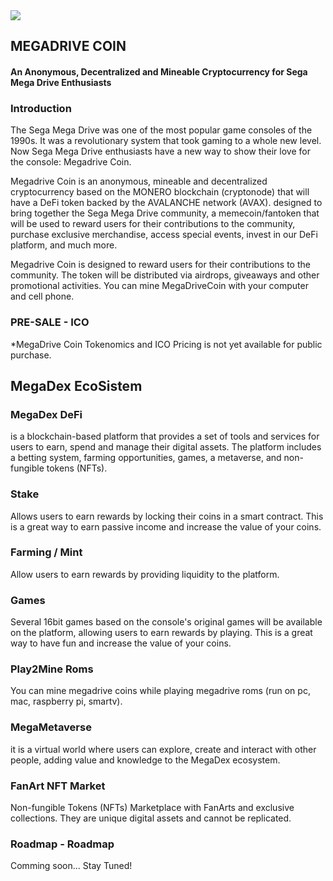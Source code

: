 <span style="width:100%; text-align:center; margin:0px auto;">
<img src="https://avatars.githubusercontent.com/u/124246008?s=100&u=a5bd256981854b0f0dbbbb3e9c23b301b97a7281&v=4"/>
</span>

## MEGADRIVE COIN
#### An Anonymous, Decentralized and Mineable Cryptocurrency for Sega Mega Drive Enthusiasts
### Introduction
The Sega Mega Drive was one of the most popular game consoles of the 1990s. It was a revolutionary system that took gaming to a whole new level. Now Sega Mega Drive enthusiasts have a new way to show their love for the console: Megadrive Coin.

Megadrive Coin is an anonymous, mineable and decentralized cryptocurrency based on the MONERO blockchain (cryptonode) that will have a DeFi token backed by the AVALANCHE network (AVAX). designed to bring together the Sega Mega Drive community, a memecoin/fantoken that will be used to reward users for their contributions to the community, purchase exclusive merchandise, access special events, invest in our DeFi platform, and much more.

Megadrive Coin is designed to reward users for their contributions to the community. The token will be distributed via airdrops, giveaways and other promotional activities. You can mine MegaDriveCoin with your computer and cell phone.

### PRE-SALE - ICO
*MegaDrive Coin Tokenomics and ICO Pricing is not yet available for public purchase. 
## MegaDex EcoSistem
### MegaDex DeFi
is a blockchain-based platform that provides a set of tools and services for users to earn, spend and manage their digital assets. The platform includes a betting system, farming opportunities, games, a metaverse, and non-fungible tokens (NFTs).

### Stake
Allows users to earn rewards by locking their coins in a smart contract. This is a great way to earn passive income and increase the value of your coins.

### Farming / Mint
Allow users to earn rewards by providing liquidity to the platform.

### Games
Several 16bit games based on the console's original games will be available on the platform, allowing users to earn rewards by playing. This is a great way to have fun and increase the value of your coins.

### Play2Mine Roms
You can mine megadrive coins while playing megadrive roms (run on pc, mac, raspberry pi, smartv).

### MegaMetaverse
it is a virtual world where users can explore, create and interact with other people, adding value and knowledge to the MegaDex ecosystem.

### FanArt NFT Market
Non-fungible Tokens (NFTs) Marketplace with FanArts and exclusive collections. They are unique digital assets and cannot be replicated.

### Roadmap - Roadmap

Comming soon... Stay Tuned!
